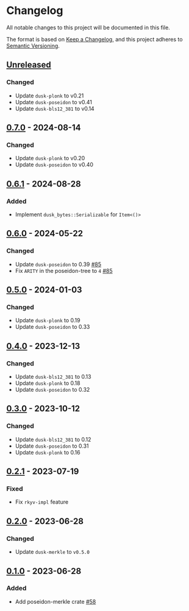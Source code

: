 # Changelog

All notable changes to this project will be documented in this file.

The format is based on [Keep a Changelog](https://keepachangelog.com/en/1.0.0/),
and this project adheres to [Semantic Versioning](https://semver.org/spec/v2.0.0.html).

## [Unreleased]

### Changed

- Update `dusk-plonk` to v0.21
- Update `dusk-poseidon` to v0.41
- Update `dusk-bls12_381` to v0.14

## [0.7.0] - 2024-08-14

### Changed

- Update `dusk-plonk` to v0.20
- Update `dusk-poseidon` to v0.40

## [0.6.1] - 2024-08-28

### Added

- Implement `dusk_bytes::Serializable` for `Item<()>`

## [0.6.0] - 2024-05-22

### Changed

- Update `dusk-poseidon` to 0.39 [#85]
- Fix `ARITY` in the poseidon-tree to `4` [#85]

## [0.5.0] - 2024-01-03

### Changed

- Update `dusk-plonk` to 0.19
- Update `dusk-poseidon` to 0.33

## [0.4.0] - 2023-12-13

### Changed

- Update `dusk-bls12_381` to 0.13
- Update `dusk-plonk` to 0.18
- Update `dusk-poseidon` to 0.32

## [0.3.0] - 2023-10-12

### Changed

- Update `dusk-bls12_381` to 0.12
- Update `dusk-poseidon` to 0.31
- Update `dusk-plonk` to 0.16

## [0.2.1] - 2023-07-19

### Fixed

- Fix `rkyv-impl` feature

## [0.2.0] - 2023-06-28

### Changed

- Update `dusk-merkle` to `v0.5.0`

## [0.1.0] - 2023-06-28

### Added

- Add poseidon-merkle crate [#58]

<!-- ISSUES -->
[#85]: https://github.com/dusk-network/merkle/issues/85
[#58]: https://github.com/dusk-network/merkle/issues/58

<!-- VERSIONS -->
[Unreleased]: https://github.com/dusk-network/merkle/compare/poseidon-merkle_v0.7.0...HEAD
[0.7.0]: https://github.com/dusk-network/merkle/compare/poseidon-merkle_v0.6.1...poseidon-merkle_v0.7.0
[0.6.1]: https://github.com/dusk-network/merkle/compare/poseidon-merkle_v0.6.0...poseidon-merkle_v0.6.1
[0.6.0]: https://github.com/dusk-network/merkle/compare/poseidon-merkle_v0.5.0...poseidon-merkle_v0.6.0
[0.5.0]: https://github.com/dusk-network/merkle/compare/poseidon-merkle_v0.4.0...poseidon-merkle_v0.5.0
[0.4.0]: https://github.com/dusk-network/merkle/compare/poseidon-merkle_v0.3.0...poseidon-merkle_v0.4.0
[0.3.0]: https://github.com/dusk-network/merkle/compare/poseidon-merkle_v0.2.1...poseidon-merkle_v0.3.0
[0.2.1]: https://github.com/dusk-network/merkle/compare/poseidon-merkle_v0.2.0...poseidon-merkle_v0.2.1
[0.2.0]: https://github.com/dusk-network/merkle/compare/poseidon-merkle_v0.1.0...poseidon-merkle_v0.2.0
[0.1.0]: https://github.com/dusk-network/merkle/releases/tag/poseidon-merkle_v0.1.0
